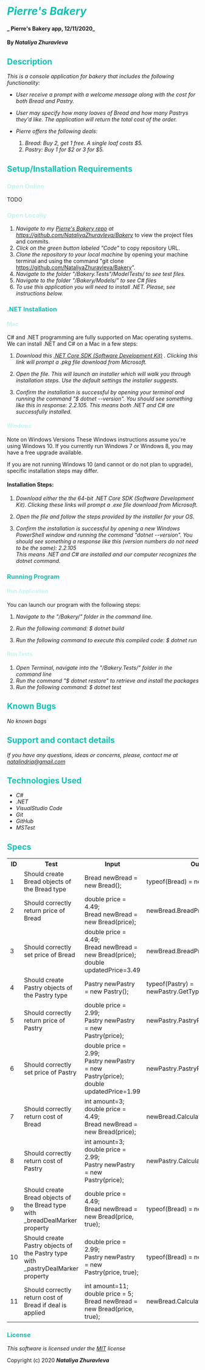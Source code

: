 # <span style="color:#0ec2b8">_Pierre's Bakery_</span>

#### _ Pierre's Bakery app, 12/11/2020_

#### By _**Nataliya Zhuravleva**_

## <span style="color:#0ec2b8">Description</span>

_This is a console application for bakery that includes the following functionality:_

* _User receive a prompt with a welcome message along with the cost for both Bread and Pastry._

* _User may specify how many loaves of Bread and how many Pastrys they'd like. The application will return the total cost of the order._

* _Pierre offers the following deals:_
    1. _Bread: Buy 2, get 1 free. A single loaf costs $5._
    2. _Pastry: Buy 1 for \$2 or 3 for $5._

## <span style="color:#0ec2b8">Setup/Installation Requirements</span>
### <span style="color:#c4f4ef">Open Online</span>
TODO
### <span style="color:#c4f4ef">Open Locally</span>
1. _Navigate to my [Pierre's Bakery repo](https://github.com/NataliyaZhuravleva/Bakery) at https://github.com/NataliyaZhuravleva/Bakery_ to view the project files and commits.
2. _Click on the green button labeled "Code"_ to copy repository URL.
3. _Clone the repository to your local machine_ by opening your machine terminal and using the command "git clone https://github.com/NataliyaZhuravleva/Bakery".
4. _Navigate to the folder "/Bakery.Tests"/ModelTests/ to see test files._
5. _Navigate to the folder "/Bakery/Models/" to see C# files_
6. _To use this application you will need to install .NET. Please, see instructions below._

### <span style="color:#0ec2b8">.NET Installation</span> 


#### <span style="color:#c4f4ef">Mac</span> 
<p>C# and .NET programming are fully supported on Mac operating systems. We can install .NET and C# on a Mac in a few steps:</p>

1. _Download this [.NET Core SDK (Software Development Kit)](https://dotnet.microsoft.com/download/dotnet-core/thank-you/sdk-2.2.106-macos-x64-installer) . Clicking this link will prompt a .pkg file download from Microsoft._

2. _Open the file. This will launch an installer which will walk you through installation steps. Use the default settings the installer suggests._ 

3. _Confirm the installation is successful by opening your terminal and running the command "$ dotnet --version". You should see something like this in response: 2.2.105. This means both .NET and C# are successfully installed._

#### <span style="color:#c4f4ef">Windows</span> 
Note on Windows Versions
These Windows instructions assume you're using Windows 10. If you currently run Windows 7 or Windows 8, you may have a free upgrade available.

If you are not running Windows 10 (and cannot or do not plan to upgrade), specific installation steps may differ. 

#### Installation Steps:
1. _Download either the the 64-bit .NET Core SDK (Software Development Kit). Clicking these links will prompt a .exe file download from Microsoft._

2. _Open the file and follow the steps provided by the installer for your OS._

3. _Confirm the installation is successful by opening a new Windows PowerShell window and running the command "dotnet --version". You should see something a response like this (version numbers do not need to be the same): 2.2.105_<br>
_This means .NET and C# are installed and our computer recognizes the dotnet command._

### <span style="color:#0ec2b8">Running Program</span> 
#### <span style="color:#c4f4ef">Run Application</span>
<p>You can launch our program with the following steps:</p>

1. _Navigate to the "/Bakery/" folder in the command line._

2. _Run the following command: $ dotnet build_

3. _Run the following command to execute this compiled code: $ dotnet run_


#### <span style="color:#c4f4ef">Run Tests</span> 

 1. _Open Terminal, navigate into the "/Bakery.Tests/" folder in the command line_ 
 2. _Run the command "$ dotnet restore" to retrieve and install the packages_
 3. _Run the following command: $ dotnet test_

## <span style="color:#0ec2b8">Known Bugs</span>

_No known bags_

## <span style="color:#0ec2b8">Support and contact details</span>

_If you have any questions, ideas or concerns, please, contact me at [natalindria@gmail.com](mailto:natalindria@gmail.com)_


## <span style="color:#0ec2b8">Technologies Used</span>

* _C#_
* _.NET_
* _VisualStudio Code_
* _Git_
* _GitHub_
* _MSTest_


## <span style="color:#0ec2b8">Specs</span>

<table>
  <tr>
    <th>ID
    <th>Test</th>
    <th>Input</th>
    <th>Output</th>
    <th>Completed</th>
  </tr>
  <tr>
    <td>1</td>
    <td>Should create Bread objects of the Bread type</td>
    <td>Bread newBread = new Bread();</td>
    <td>typeof(Bread) = newBread.GetType()</td>
    <td>True</td>
  </tr>
  <tr>
    <td>2</td>
    <td>Should correctly return price of Bread</td>
    <td>double price = 4.49;<br>
        Bread newBread = new Bread(price);</td>
    <td>newBread.BreadPrice=4.49</td>
    <td>True</td>
  </tr>
  <tr>
    <td>3</td>
    <td>Should correctly set price of Bread</td>
    <td>double price = 4.49;<br>
        Bread newBread = new Bread(price);<br>
        double updatedPrice=3.49</td>
    <td>newBread.BreadPrice=3.49</td>
    <td>True</td>
  </tr>
  <tr>
    <td>4</td>
    <td>Should create Pastry objects of the Pastry type</td>
    <td>Pastry newPastry = new Pastry();</td>
    <td>typeof(Pastry) = newPastry.GetType()</td>
    <td>True</td>
  </tr>
  <tr>
    <td>5</td>
    <td>Should correctly return price of Pastry</td>
    <td>double price = 2.99;<br>
        Pastry newPastry = new Pastry(price);</td>
    <td>newPastry.PastryPrice=2.99</td>
    <td>True/td>
  </tr>
  <tr>
    <td>6</td>
    <td>Should correctly set price of Pastry</td>
    <td>double price = 2.99;<br>
        Pastry newPastry = new Pastry(price);<br>
        double updatedPrice=1.99</td>
    <td>newPastry.PastryPrice=1.99</td>
    <td>True</td>
  </tr>
  <tr>
    <td>7</td>
    <td>Should correctly return cost of Bread</td>
    <td>int amount=3;<br>
        double price = 4.49;<br>
        Bread newBread = new Bread(price);<br>
    </td>
    <td>newBread.CalculateBreadCost=14.97</td>
    <td>True</td>
  </tr>
  <tr>
    <td>8</td>
    <td>Should correctly return cost of Pastry</td>
    <td>int amount=3;<br>
        double price = 2.99;<br>
        Pastry newPastry = new Pastry(price);<br>
    </td>
    <td>newPastry.CalculatePastryCost=8.97</td>
    <td>True</td>
  </tr>
  <tr>
    <td>9</td>
    <td>Should create Bread objects of the Bread type with _breadDealMarker property</td>
    <td>double price = 4.49;<br>
        Bread newBread = new Bread(price, true);</td>
    <td>typeof(Bread) = newBread.GetType()</td>
    <td>True</td>
  </tr>
  <tr>
    <td>10</td>
    <td>Should create Pastry objects of the Pastry type with _pastryDealMarker property</td>
    <td>double price = 2.99;<br>
        Pastry newPastry = new Pastry(price, true);</td>
    <td>typeof(Bread) = newPastry.GetType()</td>
    <td>True</td>
  </tr>
  <tr>
    <td>11</td>
    <td>Should correctly return cost of Bread if deal is applied</td>
    <td>int amount=11;<br>
        double price = 5;<br>
        Bread newBread = new Bread(price, true);<br>
    </td>
    <td>newBread.CalculateBreadCost=40</td>
    <td>True</td>
  </tr>
</table>

### <span style="color:#0ec2b8">License</span> 

*This software is licensed under the [MIT](https://choosealicense.com/licenses/mit/) license*

Copyright (c) 2020 **_Nataliya Zhuravleva_**

